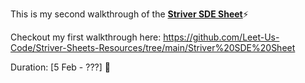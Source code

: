 This is my second walkthrough of the [**Striver SDE Sheet**](https://takeuforward.org/interviews/strivers-sde-sheet-top-coding-interview-problems/)⚡️ 

Checkout my first walkthrough here: https://github.com/Leet-Us-Code/Striver-Sheets-Resources/tree/main/Striver%20SDE%20Sheet

Duration: [5 Feb - ???] 👾
